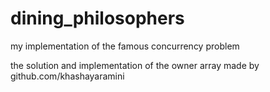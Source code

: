 # dining_philosophers
my implementation of the famous concurrency problem


the solution and implementation of the owner array made by github.com/khashayaramini
